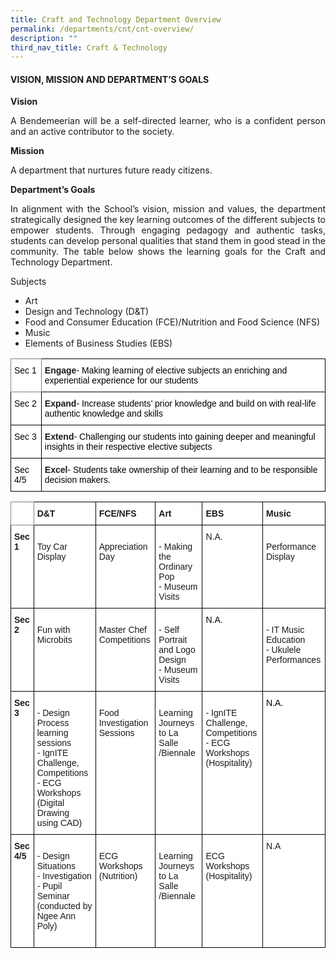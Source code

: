 ```yaml
---
title: Craft and Technology Department Overview
permalink: /departments/cnt/cnt-overview/
description: ""
third_nav_title: Craft & Technology
---
```



#### VISION, MISSION AND DEPARTMENT’S GOALS

**Vision**

<p style="text-align:justify">A Bendemeerian will be a self-directed learner, who is a confident person and an active contributor to the society.</p>

**Mission**

A department that nurtures future ready citizens.

**Department’s Goals**

<p style="text-align:justify">In alignment with the School’s vision, mission and values, the department strategically designed the key learning outcomes of the different subjects to empower students. Through engaging pedagogy and authentic tasks, students can develop personal qualities that stand them in good stead in the community. The table below shows the learning goals for the Craft and Technology Department.</p>

Subjects
* Art
* Design and Technology (D&T)
* Food and Consumer Education (FCE)/Nutrition and Food Science (NFS)
* Music
* Elements of Business Studies (EBS)

<style type="text/css">
.tg  {border-collapse:collapse;border-spacing:0;}
.tg td{border-color:black;border-style:solid;border-width:1px;font-family:Arial, sans-serif;font-size:14px;
  overflow:hidden;padding:10px 5px;word-break:normal;}
.tg th{border-color:black;border-style:solid;border-width:1px;font-family:Arial, sans-serif;font-size:14px;
  font-weight:normal;overflow:hidden;padding:10px 5px;word-break:normal;}
.tg .tg-jxgv{background-color:#FFF;border-color:inherit;text-align:left;vertical-align:top}
.tg .tg-dgl5{background-color:#FFF;font-weight:bold;text-align:left;vertical-align:top}
.tg .tg-ktyi{background-color:#FFF;text-align:left;vertical-align:top}
</style>
<table class="tg">
<thead>
  <tr>
    <th class="tg-jxgv"><span style="font-weight:400;color:#000">Sec 1</span></th>
    <th class="tg-dgl5">Engage<span style="font-weight:400;color:#000">- Making learning of elective subjects an enriching and experiential experience for our students</span></th>
  </tr>
</thead>
<tbody>
  <tr>
    <td class="tg-ktyi"><span style="font-weight:400;color:#000">Sec 2</span></td>
    <td class="tg-dgl5">Expand<span style="font-weight:400;color:#000">- Increase students’ prior knowledge and build on with real-life authentic knowledge and skills</span></td>
  </tr>
  <tr>
    <td class="tg-ktyi"><span style="font-weight:400;color:#000">Sec 3</span></td>
    <td class="tg-dgl5">Extend<span style="font-weight:400;color:#000">- Challenging our students into gaining deeper and meaningful insights in their respective elective subjects</span></td>
  </tr>
  <tr>
    <td class="tg-ktyi"><span style="font-weight:400;color:#000">Sec 4/5</span></td>
    <td class="tg-dgl5">Excel<span style="font-weight:400;color:#000">- Students take ownership of their learning and to be responsible decision makers.</span></td>
  </tr>
</tbody>
</table>

<style type="text/css">
.tg  {border-collapse:collapse;border-spacing:0;}
.tg td{border-color:black;border-style:solid;border-width:1px;font-family:Arial, sans-serif;font-size:14px;
  overflow:hidden;padding:10px 5px;word-break:normal;}
.tg th{border-color:black;border-style:solid;border-width:1px;font-family:Arial, sans-serif;font-size:14px;
  font-weight:normal;overflow:hidden;padding:10px 5px;word-break:normal;}
.tg .tg-pdeq{background-color:#FFF;border-color:inherit;font-weight:bold;text-align:left;vertical-align:top}
.tg .tg-dgl5{background-color:#FFF;font-weight:bold;text-align:left;vertical-align:top}
.tg .tg-ktyi{background-color:#FFF;text-align:left;vertical-align:top}
</style>
<table class="tg">
<thead>
  <tr>
    <th class="tg-pdeq"></th>
    <th class="tg-dgl5">D&amp;T</th>
    <th class="tg-dgl5">FCE/NFS</th>
    <th class="tg-dgl5">Art</th>
    <th class="tg-dgl5">EBS</th>
    <th class="tg-dgl5">Music</th>
  </tr>
</thead>
<tbody>
  <tr>
    <td class="tg-dgl5">Sec 1</td>
    <td class="tg-ktyi"><br>Toy Car Display<br></td>
    <td class="tg-ktyi"><br>Appreciation Day<br></td>
    <td class="tg-ktyi"><br>- Making the Ordinary Pop<br>- Museum Visits<br></td>
    <td class="tg-ktyi"><span style="background-color:initial">N.A.</span><br></td>
    <td class="tg-ktyi"><br>Performance Display<br></td>
  </tr>
  <tr>
    <td class="tg-dgl5">Sec 2</td>
    <td class="tg-ktyi"><br>Fun with Microbits<br></td>
    <td class="tg-ktyi"><br>Master Chef Competitions<br></td>
    <td class="tg-ktyi"><br><span style="background-color:initial">- Self Portrait and Logo Design</span><br><span style="background-color:initial">- Museum Visits</span><br></td>
    <td class="tg-ktyi"><span style="font-weight:400;color:#000">N.A.</span></td>
    <td class="tg-ktyi"><br>- IT Music Education<br>- Ukulele Performances<br></td>
  </tr>
  <tr>
    <td class="tg-dgl5">Sec 3</td>
    <td class="tg-ktyi"><br>- Design Process learning sessions<br>- IgnITE Challenge, Competitions<br>- ECG Workshops (Digital Drawing using CAD)<br></td>
    <td class="tg-ktyi"><br>Food Investigation Sessions<br></td>
    <td class="tg-ktyi"><br>Learning Journeys to La Salle /Biennale<br></td>
    <td class="tg-ktyi"><br>- IgnITE Challenge, Competitions<br>- ECG Workshops (Hospitality) <br></td>
    <td class="tg-ktyi"><span style="font-weight:400;color:#000">N.A.</span></td>
  </tr>
  <tr>
    <td class="tg-dgl5">Sec 4/5</td>
    <td class="tg-ktyi"><br>- Design Situations<br>- Investigation<br><span style="background-color:initial">- Pupil Seminar (conducted by Ngee Ann Poly) </span><br><br></td>
    <td class="tg-ktyi"><br>ECG Workshops (Nutrition) <br></td>
    <td class="tg-ktyi"><br>Learning Journeys to La Salle /Biennale<br></td>
    <td class="tg-ktyi"><br>ECG Workshops (Hospitality) <br></td>
    <td class="tg-ktyi"><span style="background-color:initial">N.A</span></td>
  </tr>
</tbody>
</table>